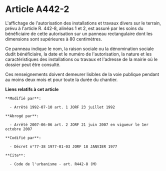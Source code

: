 # Article A442-2

L'affichage de l'autorisation des installations et travaux divers sur le terrain, prévu à l'article R. 442-8, alinéas 1 et 2,
est assuré par les soins du bénéficiaire de cette autorisation sur un panneau rectangulaire dont les dimensions sont
supérieures à 80 centimètres.

Ce panneau indique le nom, la raison sociale ou la dénomination sociale dudit bénéficiaire, la date et le numéro de
l'autorisation, la nature et les caractéristiques des installations ou travaux et l'adresse de la mairie où le dossier peut
être consulté.

Ces renseignements doivent demeurer lisibles de la voie publique pendant au moins deux mois et pour toute la durée du
chantier.

**Liens relatifs à cet article**

	**Modifié par**:

	  - Arrêté 1992-07-10 art. 1 JORF 23 juillet 1992

	**Abrogé par**:

	  - Arrêté 2007-06-06 art. 2 JORF 21 juin 2007 en vigueur le 1er octobre 2007

	**Codifié par**:

	  - Décret n°77-38 1977-01-03 JORF 18 JANVIER 1977

	**Cite**:

	  - Code de l'urbanisme - art. R442-8 (M)
